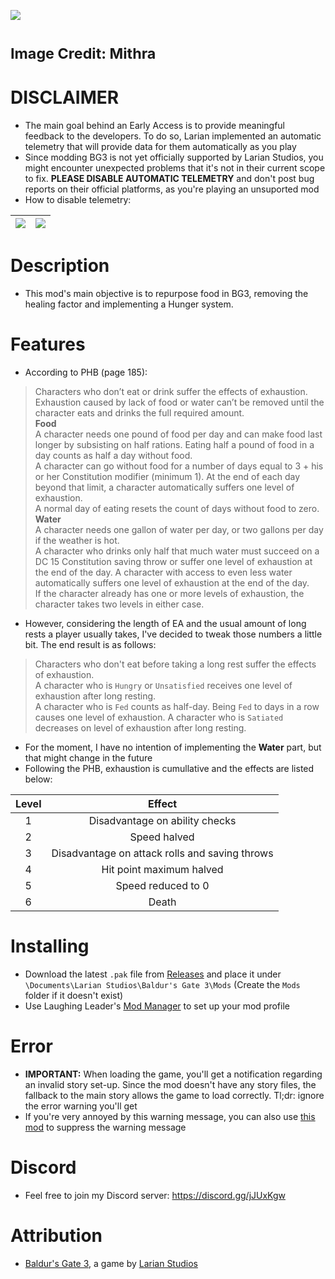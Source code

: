 ![](https://i.imgur.com/9xdKOHE.png)

<sub>Image Credit: Mithra</sub>
=======

# DISCLAIMER
* The main goal behind an Early Access is to provide meaningful feedback to the developers. To do so, Larian implemented an automatic telemetry that will provide data for them automatically as you play
* Since modding BG3 is not yet officially supported by Larian Studios, you might encounter unexpected problems that it's not in their current scope to fix. **PLEASE DISABLE AUTOMATIC TELEMETRY** and don't post bug reports on their official platforms, as you're playing an unsuported mod
* How to disable telemetry:

| ![](https://i.imgur.com/8BSSPiW.png) | ![](https://i.imgur.com/huTu79h.png) |
|:---:|:---:|

# Description
* This mod's main objective is to repurpose food in BG3, removing the healing factor and implementing a Hunger system.

# Features
* According to PHB (page 185):
> Characters who don’t eat or drink suffer the effects of exhaustion. Exhaustion caused by lack of food or water can’t be removed until the character eats and drinks the full required amount.  
 **Food**  
A character needs one pound of food per day and can make food last longer by subsisting on half rations. Eating half a pound of food in a day counts as half a day without food.  
A character can go without food for a number of days equal to 3 + his or her Constitution modifier (minimum 1). At the end of each day beyond that limit, a character automatically suffers one level of exhaustion.  
A normal day of eating resets the count of days without food to zero.  
**Water**  
A character needs one gallon of water per day, or two gallons per day if the weather is hot.  
A character who drinks only half that much water must succeed on a DC 15 Constitution saving throw or suffer one level of exhaustion at the end of the day. A character with access to even less water automatically suffers one level of exhaustion at the end of the day.  
If the character already has one or more levels of exhaustion, the character takes two levels in either case.  

* However, considering the length of EA and the usual amount of long rests a player usually takes, I've decided to tweak those numbers a little bit. The end result is as follows:
> Characters who don't eat before taking a long rest suffer the effects of exhaustion.  
A character who is `Hungry` or `Unsatisfied` receives one level of exhaustion after long resting.  
A character who is `Fed` counts as half-day. Being `Fed` to days in a row causes one level of exhaustion.
A character who is `Satiated` decreases on level of exhaustion after long resting.

* For the moment, I have no intention of implementing the **Water** part, but that might change in the future
* Following the PHB, exhaustion is cumullative and the effects are listed below:

| Level | Effect |
| :--: | :--: |
| 1 | Disadvantage on ability checks |
| 2 | Speed halved |
| 3 | Disadvantage on attack rolls and saving throws |
| 4 | Hit point maximum halved |
| 5 | Speed reduced to 0 |
| 6 | Death |

# Installing
* Download the latest `.pak` file from [Releases](https://github.com/ZerdBG3/DnDontStarve/releases) and place it under `\Documents\Larian Studios\Baldur's Gate 3\Mods` (Create the `Mods` folder if it doesn't exist)
* Use Laughing Leader's [Mod Manager](https://github.com/LaughingLeader/BG3ModManager) to set up your mod profile

# Error
* **IMPORTANT:** When loading the game, you'll get a notification regarding an invalid story set-up. Since the mod doesn't have any story files, the fallback to the main story allows the game to load correctly. Tl;dr: ignore the error warning you'll get
* If you're very annoyed by this warning message, you can also use [this mod](https://www.nexusmods.com/baldursgate3/mods/13) to suppress the warning message

# Discord
* Feel free to join my Discord server: https://discord.gg/jJUxKgw

# Attribution
- [Baldur's Gate 3](https://store.steampowered.com/app/1086940/Baldurs_Gate_3/), a game by [Larian Studios](http://larian.com/)
